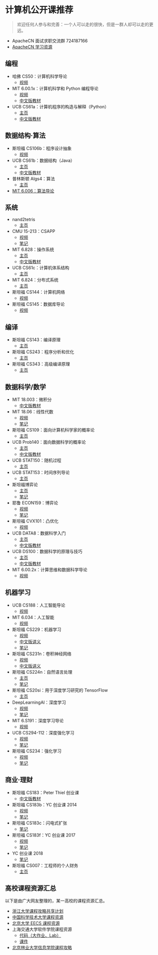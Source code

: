 # 计算机公开课推荐

> 欢迎任何人参与和完善：一个人可以走的很快，但是一群人却可以走的更远。

+   ApacheCN 面试求职交流群 724187166
+   [ApacheCN 学习资源](http://www.apachecn.org/)

## 编程

+   哈佛 CS50：计算机科学导论
    +   [视频](http://open.163.com/special/opencourse/cs50.html)
+   MIT 6.00.1x：计算机科学和 Python 编程导论
    +   [视频](http://www.xuetangx.com/courses/course-v1:MITx+6_00_1x+sp/about)
    +   [中文版教材](https://legacy.gitbook.com/book/lenkimo/byte-of-python-chinese-edition/details)
+   UCB CS61a：计算机程序的构造与解释（Python）
    +   [主页](https://cs61a.org/)
    +   [中文版教材](https://github.com/wizardforcel/sicp-py-zh)

## 数据结构·算法

+   斯坦福 CS106b：程序设计抽象
    +   [视频](http://open.163.com/special/opencourse/abstractions.html)
+   UCB CS61b：数据结构（Java）
    +   [主页](https://inst.eecs.berkeley.edu/~cs61b/)
    +   [中文版教材](https://github.com/apachecn/cs61b-textbook-zh)
+   普林斯顿 Algs4：算法
    +   [主页](http://algs4.cs.princeton.edu/)
+   [MIT 6.006：算法导论](http://open.163.com/special/opencourse/algorithms.html)

## 系统

+   nand2tetris
    +   [主页](http://www.nand2tetris.org/)
+   CMU 15-213：CSAPP
    +   [视频](https://www.bilibili.com/video/av20304787)
    +   [笔记](http://wdxtub.com/2016/04/16/thin-csapp-1/)
+   MIT 6.828：操作系统
    +   [主页](https://pdos.csail.mit.edu/6.828/)
    +   [中文版教材](https://legacy.gitbook.com/book/th0ar/xv6-chinese)
+   UCB CS61c：计算机体系结构
    +   [主页](http://www-inst.eecs.berkeley.edu/~cs61c/)
+   MIT 6.824：分布式系统
    +   [主页](https://pdos.csail.mit.edu/6.824/)
+   斯坦福 CS144：计算机网络
    +   [视频](https://www.bilibili.com/video/av11930774/)
+   斯坦福 CS145：数据库导论
    +   [视频](https://www.bilibili.com/video/av19616961/)

## 编译

+   斯坦福 CS143：编译原理
    +   [主页](http://web.stanford.edu/class/cs143/)
+   斯坦福 CS243：程序分析和优化
    +   [主页](https://suif.stanford.edu/~courses/cs243/)
+   斯坦福 CS343：高级编译原理
    +   [主页](http://web.stanford.edu/class/cs343/)

## 数据科学/数学

+   MIT 18.003：微积分
    +   [中文版教材](https://github.com/apachecn/calc4b-zh)
+   MIT 18.06：线性代数
    +   [视频](http://open.163.com/special/opencourse/daishu.html)
    +   [笔记](https://github.com/zlotus/notes-linear-algebra)
+   斯坦福 CS109：面向计算机科学家的概率论
    +   [主页](https://web.stanford.edu/class/cs109/)
+   UCB Prob140：面向数据科学的概率论
    +   [主页](https://prob140.org/)
    +   [中文版教材](https://github.com/apachecn/prob140-textbook-zh)
+   UCB STAT150：随机过程
    +   [主页](https://www.stat.berkeley.edu/~aldous/150/)
+   UCB STAT153：时间序列导论
    +   [主页](https://www.stat.berkeley.edu/~aditya/styled-5/index.html)
+   斯坦福博弈论
    +   [主页](http://www.game-theory-class.org/)
    +   [笔记](https://github.com/apachecn/stanford-game-theory-notes-zh)
+   耶鲁 ECON159：博弈论
    +   [视频](http://open.163.com/special/gametheory/)
    +   [笔记](https://download.csdn.net/download/wizardforcel/10294261)
+   斯坦福 CVX101：凸优化
    +   [视频](https://www.bilibili.com/video/av8907218/)
+   UCB DATA8：数据科学入门
    +   [主页](http://data8.org/)
    +   [中文版教材](https://github.com/Kivy-CN/data8-textbook-zh)
+   UCB DS100：数据科学的原理与技巧
    +   [主页](http://www.ds100.org/)
    +   [中文版教材](https://github.com/apachecn/ds100-textbook-zh)
+   MIT 6.00.2x：计算思维和数据科学导论
    +   [视频](http://www.xuetangx.com/courses/MITx/6_00_2x/2014_T2/about)

## 机器学习

+   UCB CS188：人工智能导论
    +   [视频](https://www.bilibili.com/video/av15630620/)
+   MIT 6.034：人工智能
    +   [视频](http://open.163.com/movie/2017/9/Q/S/MCTMNN3UI_MCTMNR8QS.html)
+   斯坦福 CS229：机器学习
    +   [视频](http://open.163.com/special/opencourse/machinelearning.html)
    +   [中文版讲义](https://github.com/Kivy-CN/Stanford-CS-229-CN)
    +   [笔记](http://ai-start.com/ml2014/)
+   斯坦福 CS231n：卷积神经网络
    +   [视频](https://www.bilibili.com/video/av16585576)
    +   [中文版讲义](https://zhuanlan.zhihu.com/p/21930884?refer=intelligentunit)
+   斯坦福 CS224n：自然语言处理
    +   [主页](http://web.stanford.edu/class/cs224n/)
    +   [笔记](https://github.com/apachecn/stanford-cs224n-notes-zh)
+   斯坦福 CS20si：用于深度学习研究的 TensorFlow
    +   [主页](https://web.stanford.edu/class/cs20si/)
+   DeepLearningAI：深度学习
    +   [视频](https://mooc.study.163.com/course/deeplearning_ai-2001281002#/info)
    +   [笔记](http://ai-start.com/dl2017/)
+   MIT 6.S191：深度学习导论
    +   [视频](https://www.bilibili.com/video/av19113488)
+   UCB CS294-112：深度强化学习
    +   [视频](https://www.bilibili.com/video/av9802698/)
    +   [笔记](https://github.com/apachecn/ucb-cs294-112-notes-zh)
+   斯坦福 CS234：强化学习
    +   [视频](https://www.bilibili.com/video/av47812079)
    +   [笔记](https://github.com/apachecn/stanford-cs234-notes-zh)

## 商业·理财

+   斯坦福 CS183：Peter Thiel 创业课
    +   [中文版教材](https://github.com/apachecn/stanford-cs183-notes/tree/master/docs/a)
+   斯坦福 CS183b：YC 创业课 2014
    +   [视频](http://open.163.com/special/opencourse/startup.html)
    +   [笔记](https://github.com/apachecn/stanford-cs183-notes/tree/master/docs/b)
+   斯坦福 CS183c：闪电式扩张
    +   [笔记](https://github.com/apachecn/stanford-cs183-notes/tree/master/docs/c)
+   斯坦福 CS183f：YC 创业课 2017
    +   [视频](https://search.bilibili.com/all?keyword=2017%20YC%20%E5%88%9B%E4%B8%9A%E8%AF%BE)
    +   [笔记](https://github.com/apachecn/stanford-cs183-notes/tree/master/docs/f)
+   YC 创业课 2018
    +   [笔记](https://github.com/apachecn/stanford-cs183-notes/tree/master/docs/sus2018)
+   斯坦福 CS007：工程师的个人财务
    +   [主页](https://cs007.blog/)

## 高校课程资源汇总

以下是由广大网友整理的，某一高校的课程资源汇总。

+   [浙江大学课程攻略共享计划](https://github.com/QSCTech/zju-icicles)
+   [中国科学技术大学课程资源](https://github.com/USTC-Resource/USTC-Course)
+   [北京大学 EECS 课程资源](https://github.com/EECS-PKU-XSB/Shared-learning-materials)
+   上海交通大学软件学院课程资源
    +   [代码（大作业、Lab）](https://github.com/SJTU-SE/awesome-se)
    +   [课件](https://github.com/sjtu-se-courseware/sjtu-se-courseware)
+   [北京林业大学信息学院课程攻略](https://github.com/bljx/BFU-leaf)
